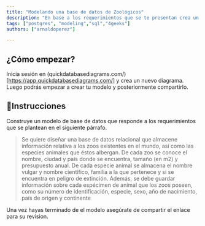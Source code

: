 ```yaml
---
title: "Modelando una base de datos de Zoológicos"
description: "En base a los requerimientos que se te presentan crea un modelo de base de datos que de respuesta al planteamiento"
tags: ["postgres", "modeling","sql","4geeks"]
authors: ["arnaldoperez"]

---
```


## ¿Cómo empezar?

Inicia sesión en (quickdatabasediagrams.com/)[https://app.quickdatabasediagrams.com/] y crea un nuevo diagrama. Luego podrás empezar a crear tu modelo y posteriormente compartirlo.

## 📝Instrucciones

Construye un modelo de base de datos que responde a los requerimientos que se plantean en el siguiente párrafo.

> Se quiere diseñar una base de datos relacional que almacene información relativa a los zoos existentes en el mundo, así como las especies animales que éstos albergan. De cada zoo se conoce el nombre, ciudad y país donde se encuentra, tamaño (en m2) y presupuesto anual. De cada especie animal se almacena el nombre vulgar y nombre científico, familia a la que pertenece y si se encuentra en peligro de extinción. Además, se debe guardar información sobre cada espécimen de animal que los zoos poseen, como su número de identificación, especie, sexo, año de nacimiento, país de origen y continente

Una vez hayas terminado de el modelo asegúrate de compartir el enlace para su revision.
